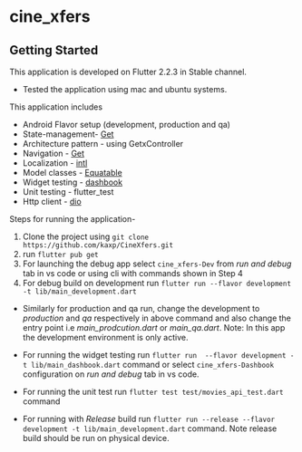 # cine_xfers

## Getting Started

This application is developed on Flutter 2.2.3 in Stable channel.
- Tested the application using mac and ubuntu systems.

This application includes
- Android Flavor setup (development, production and qa)
- State-management- [Get](https://pub.dev/packages/get)
- Architecture pattern - using GetxController
- Navigation - [Get](https://pub.dev/packages/get)
- Localization - [intl](https://pub.dev/packages/intl)
- Model classes - [Equatable](https://pub.dev/packages/equatable)
- Widget testing - [dashbook](https://pub.dev/packages/dashbook)
- Unit testing - flutter_test
- Http client - [dio](https://pub.dev/packages/dio)

Steps for running the application-
1. Clone the project using `git clone https://github.com/kaxp/CineXfers.git`
2. run   `flutter pub get`
3. For launching the debug app select `cine_xfers-Dev` from _run and debug_ tab in vs code or using cli with commands shown in Step 4
4. For debug build on development run  `flutter run --flavor development -t lib/main_development.dart`
  - Similarly for production and qa run, change the development to _production_ and _qa_ respectively in above command and also change the entry point i.e _main_prodcution.dart_ or _main_qa.dart_. Note: In this app the development environment is only active.

- For running the widget testing run `flutter run  --flavor development -t lib/main_dashbook.dart` command or select `cine_xfers-Dashbook` configuration on _run and debug_ tab in vs code.
- For running the unit test run `flutter test test/movies_api_test.dart` command
- For running with _Release_ build run `flutter run --release --flavor development -t lib/main_development.dart` command. Note release build should be run on physical device.






